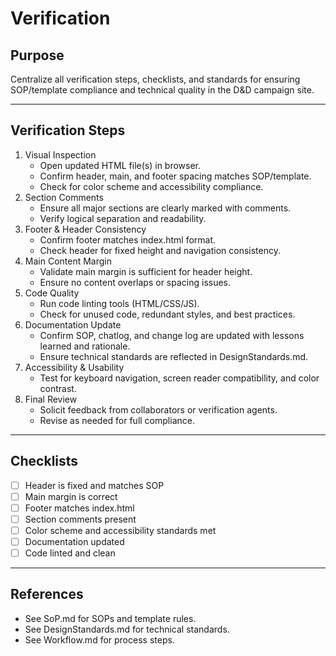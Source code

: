 # Verification

## Purpose
Centralize all verification steps, checklists, and standards for ensuring SOP/template compliance and technical quality in the D&D campaign site.

---

## Verification Steps
1. Visual Inspection
   - Open updated HTML file(s) in browser.
   - Confirm header, main, and footer spacing matches SOP/template.
   - Check for color scheme and accessibility compliance.
2. Section Comments
   - Ensure all major sections are clearly marked with comments.
   - Verify logical separation and readability.
3. Footer & Header Consistency
   - Confirm footer matches index.html format.
   - Check header for fixed height and navigation consistency.
4. Main Content Margin
   - Validate main margin is sufficient for header height.
   - Ensure no content overlaps or spacing issues.
5. Code Quality
   - Run code linting tools (HTML/CSS/JS).
   - Check for unused code, redundant styles, and best practices.
6. Documentation Update
   - Confirm SOP, chatlog, and change log are updated with lessons learned and rationale.
   - Ensure technical standards are reflected in DesignStandards.md.
7. Accessibility & Usability
   - Test for keyboard navigation, screen reader compatibility, and color contrast.
8. Final Review
   - Solicit feedback from collaborators or verification agents.
   - Revise as needed for full compliance.

---

## Checklists
- [ ] Header is fixed and matches SOP
- [ ] Main margin is correct
- [ ] Footer matches index.html
- [ ] Section comments present
- [ ] Color scheme and accessibility standards met
- [ ] Documentation updated
- [ ] Code linted and clean

---

## References
- See SoP.md for SOPs and template rules.
- See DesignStandards.md for technical standards.
- See Workflow.md for process steps.
